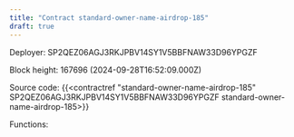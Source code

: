 ```yaml
---
title: "Contract standard-owner-name-airdrop-185"
draft: true
---
```

Deployer: SP2QEZ06AGJ3RKJPBV14SY1V5BBFNAW33D96YPGZF


 



Block height: 167696 (2024-09-28T16:52:09.000Z)

Source code: {{<contractref "standard-owner-name-airdrop-185" SP2QEZ06AGJ3RKJPBV14SY1V5BBFNAW33D96YPGZF standard-owner-name-airdrop-185>}}

Functions:


